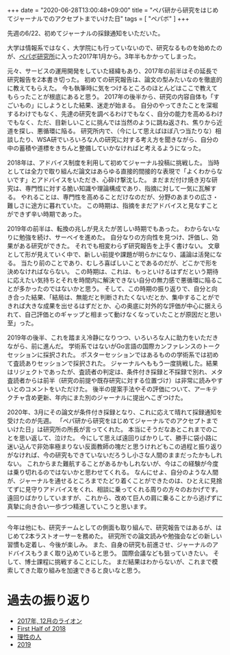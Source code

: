 +++
date = "2020-06-28T13:00:48+09:00"
title = "ペパ研から研究をはじめてジャーナルでのアクセプトまでいけた日"
tags = [ "ペパボ" ]
+++

先週の6/22、初めてジャーナルの採録通知をいただいた。

大学は情報系ではなく、大学院にも行っていないので、研究なるものを始めたのが、[ペパボ研究所](https://rand.pepabo.com/)に入った2017年1月から。3年半もかかってしまった。

元々、サービスの運用開発をしていた経緯もあり、2017年の前半はその延長で研究報告を2本書き切った。
初めての研究報告は、論文の型みたいなのを徹底的に教えてもらえた。
今も執筆時に気をつけるところのほとんどはここで教えてもらったことが根底にあると思う。
2017年の後半から、研究の内容自体も「すごいもの」にしようとした結果、迷走が始まる。
自分のやってきたことを深堀するわけでもなく、先達の研究を調べるわけでもなく、自分の能力を高めるわけでもなく、ただ、目新しいことに挑んでは当然のように跳ね返され、焦りから近道を探し、悪循環に陥る。
研究所内で、（今にして思えばほぼ八つ当たりな）相談したり、WSA研でいろいろな人の研究に対する考え方を聞きながら、自分の中の蓄積や道標をきちんと整備していかなければと考えるようになった。

2018年は、アドバイス制度を利用して初めてジャーナル投稿に挑戦した。
当時としては全力で取り組んだ論文はあらゆる直接的間接的な表現で「よくわからないです」とアドバイスをいただき、心砕け撃沈した。
まだまだ付け焼き刃な研究は、専門性に対する脆い知識や理論構成であり、指摘に対して一気に瓦解する。
やれることは、専門性を高めることだけなのだが、分野のあまりの広さ・難しさに途方に暮れていた。
この時期は、指摘をまだアドバイスと見なすことができず辛い時期であった。

2019年の前半は、転換の兆しが見えたが苦しい時期でもあった。
わからないなりに勉強を続け、サーベイを進めた。
自分なりの方向性を見つけ、評価し、効果がある研究ができた。
それでも相変わらず研究報告を上手く書けない。
文章として形が見えていく中で、新しい前提や課題が明らかになり、議論は活発になる。
当たり前のことであり、むしろ喜ばしいことであるのだが、どこかで形を決めなければならない。
この時期は、これは、もっといけるはずだという期待に応えたい気持ちとそれを時間内に解決できない自分の無力感で悪循環に陥ることが多かったのではないかと思う。
そして、この時期の振り返りで、自分と向き合った結果、「結局は、無能だと判断されたくないだとか、集中することができれば大きな成果を出せるはずだとか、心の奥底に対外的な評価が中心に据えられて、自己評価とのギャップと相まって動けなくなっていたことが原因だと思い至」った。

2019年の後半、これを踏まえ冷静になりつつ、いろいろな人に助力をいただきながら、前に進んだ。
学術系ではないがGo言語の国際カンファレンスのトークセッションに採択された。
ポスターセッションではあるものの学術系では初めて査読ありセッションで採択された。
ジャーナルへももう一度挑戦した。結果はリジェクトであったが、査読者の判定は、条件付き採録と不採録で別れ、メタ査読者からは前半（研究の前提や既存研究に対する位置づけ）は非常に読みやすいとのコメントをいただけた。
後半の提案手法やその評価について、アーキテクチャ含め更新、年内にまた別のジャーナルに提出へこぎつけた。

2020年、3月にその論文が条件付き採録となり、これに応えて晴れて採録通知を受けたのが先週。
「ペパ研から研究をはじめてジャーナルでのアクセプトまでいけた日」は研究所の所長が言ってくれた。
本当にそうだなあとこれまでのことを思い返して、泣けた。
今にして思えば遠回りばかりして、勝手に袋小路に迷い込んで非効率極まりない反面教師の塊だと思うけれどもこの過程と振り返りがなければ、今の研究もできていないだろうし小さな人間のままだったかもしれない。
これからまた難航することがあるかもしれないが、今はこの経験が今度は乗り切れるのではないかと思わせてくれる。
なんにせよ、自分のような人間が、ジャーナルを通せるところまでたどり着くことができたのは、ひとえに見捨てずに見守りアドバイスをくれ、相談に乗ってくれる周りの方々のおかげです。
遠回りばかりしていますが、これから、改めて巨人の肩に乗ることから逃げずに真摯に向き合い一歩づつ精進していこうと思います。

---

今年は他にも、研究チームとしての側面も取り組んで、研究報告ではあるが、はじめて2本ラストオーサーを務めた。
研究所での論文読みや勉強会などの新しい習慣も定着し、今後が楽しみ。
また、自身の研究も前進させ、ジャーナルのアドバイスもうまく取り込めていると思う。
国際会議なども狙っていきたい。
そして、博士課程に挑戦することにした。
まだ結果はわからないが、これまで模索してきた取り組みを加速できると良いなと思う。

# 過去の振り返り

- [2017年, 12月のライオン](https://blog.monochromegane.com/blog/2017/12/31/2017/)
- [First Half of 2018](https://blog.monochromegane.com/blog/2018/06/30/first-half-2018/)
- [理性の人](https://blog.monochromegane.com/blog/2018/08/16/reason/)
- [2019](https://blog.monochromegane.com/blog/2019/12/31/2019/)
